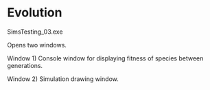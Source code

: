 # Evolution

SimsTesting_03.exe

Opens two windows.

Window 1) Console window for displaying fitness of species between generations.

Window 2) Simulation drawing window.
